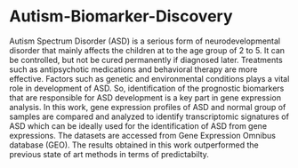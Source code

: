 # Autism-Biomarker-Discovery

Autism Spectrum Disorder (ASD) is a serious form of neurodevelopmental disorder that mainly affects the children
at to the age group of 2 to 5. It can be controlled, but not be cured permanently if diagnosed later. Treatments such as antipsychotic
medications and behavioral therapy are more effective. Factors such as genetic and environmental conditions
plays a vital role in development of ASD. So, identification of the prognostic biomarkers that are responsible for ASD development
is a key part in gene expression analysis. In this work, gene expression profiles of ASD and normal group of
samples are compared and analyzed to identify transcriptomic signatures of ASD which can be ideally used for the
identification of ASD from gene expressions. The datasets are accessed from Gene Expression Omnibus database
(GEO). The results obtained in this work outperformed the previous state of art methods in terms of predictabilty.
